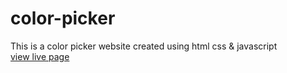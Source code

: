 # color-picker
This is a color picker website created using html css & javascript\
<a href="https://niththish.github.io/color-picker" target="_blank">view live page</a>
